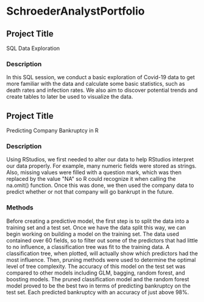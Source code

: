 # SchroederAnalystPortfolio
## Project Title
SQL Data Exploration
### Description
In this SQL session, we conduct a basic exploration of Covid-19 data to get more familiar with the data and calculate some basic statistics, such as death rates and infection rates. We also aim to discover potential trends and create tables to later be used to visualize the data. 
## Project Title
Predicting Company Bankruptcy in R
### Description
Using RStudios, we first needed to alter our data to help RStudios interpret our data properly. For example, many numeric fields were stored as strings. Also, missing values were filled with a question mark, which was then replaced by the value "NA" so R could recognize it when calling the na.omit() function. Once this was done, we  then used the company data to predict whether or not that company will go bankrupt in the future.
### Methods
Before creating a predictive model, the first step is to split the data into a training set and a test set. Once we have the data split this way, we can begin working on building a model on the training set. The data used contained over 60 fields, so to filter out some of the predictors that had little to no influence, a classification tree was fit to the training data. A classification tree, when plotted, will actually show which predictors had the most influence. Then, pruning methods were used to determine the optimal level of tree complexity. The accuracy of this model on the test set was compared to other models including GLM, bagging, random forest, and boosting models. The pruned classification model and the random forest model proved to be the best two in terms of predicting bankruptcy on the test set. Each predicted bankruptcy with an accuracy of just above 98%.
